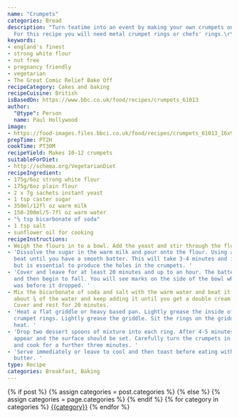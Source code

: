 ```yaml
---
name: "Crumpets"
categories: Bread
description: "Turn teatime into an event by making your own crumpets on the hob.\r\n\r\nEquipment:
  For this recipe you will need metal crumpet rings or chefs' rings.\r\n"
keywords:
- england's finest
- strong white flour
- nut free
- pregnancy friendly
- vegetarian
- The Great Comic Relief Bake Off
recipeCategory: Cakes and baking
recipeCuisine: British
isBasedOn: https://www.bbc.co.uk/food/recipes/crumpets_61013
author:
  "@type": Person
  name: Paul Hollywood
image:
- https://food-images.files.bbci.co.uk/food/recipes/crumpets_61013_16x9.jpg
prepTime: PT2H
cookTime: PT30M
recipeYield: Makes 10-12 crumpets
suitableForDiet:
- http://schema.org/VegetarianDiet
recipeIngredient:
- 175g/6oz strong white flour
- 175g/6oz plain flour
- 2 x 7g sachets instant yeast
- 1 tsp caster sugar
- 350ml/12fl oz warm milk
- 150-200ml/5-7fl oz warm water
- "½ tsp bicarbonate of soda"
- 1 tsp salt
- sunflower oil for cooking
recipeInstructions:
- Weigh the flours in to a bowl. Add the yeast and stir through the flour.
- 'Dissolve the sugar in the warm milk and pour onto the flour. Using a wooden spoon
  beat until you have a smooth batter. This will take 3-4 minutes and is hard work,
  but is essential to produce the holes in the crumpets. '
- 'Cover and leave for at least 20 minutes and up to an hour. The batter will rise
  and then begin to fall. You will see marks on the side of the bowl where the batter
  was before it dropped. '
- Mix the bicarbonate of soda and salt with the warm water and beat it into the batter.  Add
  about ¾ of the water and keep adding it until you get a double cream consistency.
  Cover and rest for 20 minutes.
- 'Heat a flat griddle or heavy based pan. Lightly grease the inside of four metal
  crumpet rings. Lightly grease the griddle. Sit the rings on the griddle over a medium
  heat. '
- 'Drop two dessert spoons of mixture into each ring. After 4-5 minutes bubbles should
  appear and the surface should be set. Carefully turn the crumpets in their rings
  and cook for a further three minutes. '
- 'Serve immediately or leave to cool and then toast before eating with plenty of
  butter. '
type: Recipe
categories: Breakfast, Baking
---
```


{% if post %}
    {% assign categories = post.categories %}
  {% else %}
    {% assign categories = page.categories %}
  {% endif %}
  {% for category in categories %}
  <a href="{{site.baseurl}}/categories/{{category|slugize}}">{{category}}</a>
  {% endfor %}
